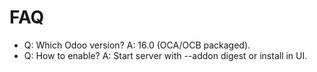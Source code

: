 # FAQ

- Q: Which Odoo version? A: 16.0 (OCA/OCB packaged).
- Q: How to enable? A: Start server with --addon digest or install in UI.

